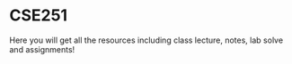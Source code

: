 # CSE251
Here you will get all the resources including class lecture, notes, lab solve and assignments!
